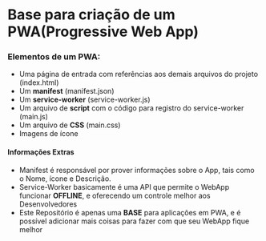 # Base para criação de um PWA(Progressive Web App)

### Elementos de um PWA:
- Uma página de entrada com referências aos demais arquivos do projeto (index.html)
- Um **manifest** (manifest.json)
- Um **service-worker** (service-worker.js)
- Um arquivo de **script** com o código para registro do service-worker (main.js)
- Um arquivo de **CSS** (main.css)
- Imagens de ícone

#### Informações Extras
- Manifest é responsável por prover informações sobre o App, tais como o Nome, ícone e Descrição.
- Service-Worker basicamente é uma API que permite o WebApp funcionar **OFFLINE**, e oferecendo um controle melhor aos Desenvolvedores
- Este Repositório é apenas uma **BASE** para aplicações em PWA, e é possível adicionar mais coisas para fazer com que seu WebApp fique melhor